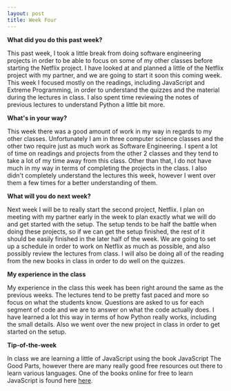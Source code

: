 ```yaml
---
layout: post
title: Week Four
---
```


<b> What did you do this past week? </b>

<p> This past week, I took a little break from doing software engineering projects in order to be able to focus on some of my other classes before starting the Netflix project. I have looked at and planned a little of the Netflix project with my partner, and we are going to start it soon this coming week. This week I focused mostly on the readings, including JavaScript and Extreme Programming, in order to understand the quizzes and the material during the lectures in class. I also spent time reviewing the notes of previous lectures to understand Python a little bit more. </p>

<b> What's in your way? </b>

<p> This week there was a good amount of work in my way in regards to my other classes. Unfortunately I am in three computer science classes and the other two require just as much work as Software Engineering. I spent a lot of time on readings and projects from the other 2 classes and they tend to take a lot of my time away from this class. Other than that, I do not have much in my way in terms of completing the projects in the class. I also didn't completely understand the lectures this week, however I went over them a few times for a better understanding of them. </p>

<b> What will you do next week? </b>

<p> Next week I will be to really start the second project, Netflix. I plan on meeting with my partner early in the week to plan exactly what we will do and get started with the setup. The setup tends to be half the battle when doing these projects, so if we can get the setup finished, the rest of it should be easily finished in the later half of the week. We are going to set up a schedule in order to work on Netflix as much as possible, and also possibly review the lectures from class. I will also be doing all of the reading from the new books in class in order to do well on the quizzes. </p>

<b> My experience in the class </b>

<p> My experience in the class this week has been right around the same as the previous weeks. The lectures tend to be pretty fast paced and more so focus on what the students know. Questions are asked to us for each segment of code and we are to answer on what the code actually does. I have learned a lot this way in terms of how Python really works, including the small details. Also we went over the new project in class in order to get started on the setup. </p>

<b> Tip-of-the-week </b>

<p> In class we are learning a little of JavaScript using the book JavaScript The Good Parts, however there are many really good free resources out there to learn various languages. One of the books online for free to learn JavaScript is found here <a href="http://eloquentjavascript.net/">here</a>. </p>

